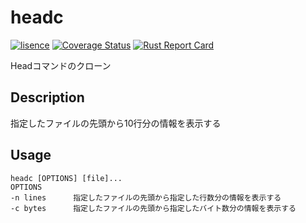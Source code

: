 # headc
[![lisence](https://img.shields.io/badge/License-MIT-green)](https://github.com/i2486174/headc/blob/main/LICENSE)
[![Coverage Status](https://coveralls.io/repos/github/i2486174/headc/badge.svg?branch=main)](https://coveralls.io/github/i2486174/headc?branch=main)
[![Rust Report Card](https://rust-reportcard.xuri.me/badge/github.com/i2486174/headc)](https://rust-reportcard.xuri.me/report/github.com/i2486174/headc)

Headコマンドのクローン

## Description
指定したファイルの先頭から10行分の情報を表示する

## Usage
```
headc [OPTIONS] [file]...
OPTIONS
-n lines      指定したファイルの先頭から指定した行数分の情報を表示する
-c bytes      指定したファイルの先頭から指定したバイト数分の情報を表示する
```
